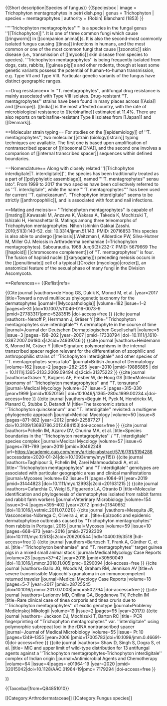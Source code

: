 {{Short description|Species of fungus}}
{{Speciesbox
| image = Trichophyton mentagrophytes in petri dish.png
| genus = Trichophyton
| species = mentagrophytes
| authority = (Robin) Blanchard (1853)
}}

'''''Trichophyton mentagrophytes''''' is a species in the fungal genus ''[[Trichophyton]]''.<ref name=deHoog2017/> It is one of three common fungi which cause [[ringworm]] in [[companion animal]]s. It is also the second-most commonly isolated fungus causing [[tinea]] infections in humans, and the most common or one of the most common fungi that cause [[zoonotic]] skin disease (i.e., transmission of [[mycotic]] skin disease from species to species). ''Trichophyton mentagrophytes'' is being frequently isolated from dogs, cats, rabbits, [[guinea pig]]s and other rodents,<ref name=Cafarchia2012/><ref name=Mesquita2016/><ref name=Bartosch2018/> though at least some genetic variants possess the potential of human-to-human transmission, e.g. Type VII<ref name=Gallo2017/> and Type VIII.<ref name=Larionov2017/> Particular genetic variants of the fungus have distinct geographic ranges.<ref name=Taghipour2019/>

==Drug resistance==
In ''T. mentagrophytes'', antifungal drug resistance is mainly associated with Type VIII isolates. Drug-resistant ''T. mentagrophytes'' strains have been found in many places across [[Asia]] and [[Europe]]. [[India]] is the most affected country, with the rate of microbiological resistance to [[terbinafine]] estimated at 11.4%.<ref name=Shaw2020/> There are also reports on terbinafine-resistant Type II isolates from [[Japan]] and [[Denmark]].

==Molecular strain typing==
For studies on the [[epidemiology]] of ''T. mentagrophytes'', two molecular [[strain (biology)|strain]] typing techniques are available. The first one is based upon amplification of nontranscribed spacer of [[ribosomal DNA]],<ref name=Jackson2006/> and the second one involves a comparison of [[internal transcribed spacer]] sequences within defined boundaries.<ref name=Taghipour2019/>

==Nomenclature==
Along with closely related ''[[Trichophyton interdigitale|T. interdigitale]]'', the species has been traditionally treated as a part of [[polyphyletic assemblage]], named "''T. mentagrophytes'' sensu lato".<ref name=Nenoff2007/><ref name=Heidemann2010/> From 1999 to 2017 the two species have been collectively referred to as ''T. interdigitale'', while the name "''T. mentagrophytes''" has been used for current ''T. quinckeanum''.<ref name=deHoog2017/><ref name=Graser1999/><ref name=Beguin2012/> ''Trichophyton interdigitale'' seems to be strictly [[anthropophilic]],<ref name=Pchelin2019/><ref name=Heidemann2010/> and is associated with foot and nail infections.<ref name=Taghipour2019/>

==Mating and meiosis==
''Trichophyton mentagrophytes'' is capable of  [[mating]].<ref>Kawasaki M, Anzawa K, Wakasa A, Takeda K, Mochizuki T, Ishizaki H, Hemashettar B. Matings among three teleomorphs of Trichophyton mentagrophytes. Nihon Ishinkin Gakkai Zasshi. 2010;51(3):143-52. doi: 10.3314/jjmm.51.143. PMID: 20716853</ref>  This species is also able to undergo [[meiosis]].<ref>Weitzman I, Allderdice PW, Silva-Hutner M, Miller OJ. Meiosis in Arthroderma benhamiae (=Trichophyton mentagrophytes). Sabouraudia. 1968 Jun;6(3):232-7. PMID: 5679669</ref>  The [[haploid]] [[chromosome complement]] of ''T. mentagrophytes'' is four. The fusion of haploid nuclei ([[karyogamy]]) preceding meiosis occurs in the [[penultimate]] cell of a typical [[Crozier (mycology)|crozier]], an anatomical feature of the sexual phase of many fungi in the Division Ascomycota.

==References==
{{Reflist|refs=

<ref name=deHoog2017>{{Cite journal |vauthors=de Hoog GS, Dukik K, Monod M, et al. |year=2017 |title=Toward a novel multilocus phylogenetic taxonomy for the dermatophytes |journal=[[Mycopathologia]] |volume=182 |issue=1–2 |pages=5–31 |doi=10.1007/s11046-016-0073-9 |pmid=27783317|pmc=5283515 |doi-access=free }}</ref>
<ref name=Nenoff2007>{{cite journal  |vauthors=Nenoff P, Herrmann J, Gräser Y |title=''Trichophyton mentagrophytes sive interdigitale''? A dermatophyte in the course of time |journal=Journal der Deutschen Dermatologischen Gesellschaft |volume=5 |issue=3 |pages=198–202 |year=2007 |pmid=17338794 |doi=10.1111/j.1610-0387.2007.06180.x|s2cid=24939746 }}</ref>
<ref name=Heidemann2010>{{cite journal |vauthors=Heidemann S, Monod M, Gräser Y |title=Signature polymorphisms in the internal transcribed spacer region relevant for the differentiation of zoophilic and anthropophilic strains of ''Trichophyton interdigitale'' and other species of ''T. mentagrophytes sensu lato'' |journal=British Journal of Dermatology |volume=162 |issue=2 |pages=282–295 |year=2010 |pmid=19886885 | doi = 10.1111/j.1365-2133.2009.09494.x|s2cid=31375222 }}</ref>
<ref name=Graser1999>{{cite journal |vauthors=Gräser Y, Kuijpers AF, Presber W, de Hoog GS |title=Molecular taxonomy of ''Trichophyton mentagrophytes'' and ''T. tonsurans'' |journal=Medical Mycology |volume=37 |issue=5 |pages=315–330 |year=1999 |pmid=10520156 | doi=10.1046/j.1365-280x.1999.00234.x|doi-access=free }}</ref>
<ref name=Beguin2012>{{cite journal |vauthors=Beguin H, Pyck N, Hendrickx M, Planard C, Stubbe D, Detandt M |title=The taxonomic status of ''Trichophyton quinckeanum'' and ''T. interdigitale'' revisited: a multigene phylogenetic approach |journal=Medical Mycology |volume=50 |issue=8 |pages=871–882 |year=2012 |pmid=22587727 | doi=10.3109/13693786.2012.684153|doi-access=free }}</ref>
<ref name=Pchelin2019>{{cite journal  |vauthors=Pchelin IM, Azarov DV, Churina MA, et al. |title=Species boundaries in the ''Trichophyton mentagrophytes'' / ''T. interdigitale'' species complex |journal=Medical Mycology |volume=57 |issue=6 |pages=781–789 |year=2019 |pmid=30462248 |url=https://academic.oup.com/mmy/article-abstract/57/6/781/5194288 |accessdate=2020-01-24|doi=10.1093/mmy/myy115}}</ref>
<ref name=Taghipour2019>{{cite journal  |vauthors=Taghipour S, Pchelin IM, Zarei Mahmoudabadi A, et al. |title=''Trichophyton mentagrophytes'' and ''T interdigitale'' genotypes are associated with particular geographic areas and clinical manifestations |journal=Mycoses |volume=62 |issue=11 |pages=1084–91 |year=2019 |pmid=31444823 |doi=10.1111/myc.12993|s2cid=201631215 }}</ref>
<ref name=Cafarchia2012>{{cite journal  |vauthors=Cafarchia C, Weigl S, Figueredo LA, Otranto D |title=Molecular identification and phylogenesis of dermatophytes isolated from rabbit farms and rabbit farm workers |journal=Veterinary Microbiology |volume=154 |issue=3–4 |pages=395–402 |year=2012 |pmid=21840652 |doi=10.1016/j.vetmic.2011.07.021}}</ref>
<ref name=Mesquita2016>{{cite journal  |vauthors=Mesquita JR, Vasconcelos-Nóbrega C, Oliveira J, et al. |title=Epizootic and epidemic dermatophytose outbreaks caused by ''Trichophyton mentagrophytes'' from rabbits in Portugal, 2015 |journal=Mycoses |volume=59 |issue=10 |pages=668–673 |year=2016 |pmid=27292309 |doi=10.1111/myc.12513|s2cid=206200544 |hdl=10400.19/3518 |hdl-access=free }}</ref>
<ref name=Bartosch2018>{{cite journal  |vauthors=Bartosch T, Frank A, Günther C, et al. |title=''Trichophyton benhamiae'' and ''T. mentagrophytes'' target guinea pigs in a mixed small animal stock |journal=Medical Mycology Case Reports |volume=23 |pages=37–42 |year=2018 |pmid=30560049 |doi=10.1016/j.mmcr.2018.11.005|pmc=6290094 |doi-access=free }}</ref>
<ref name=Gallo2017>{{cite journal  |vauthors=Gallo JG, Woods M, Graham RM, Jennison AV |title=A severe transmissible Majocchi's granuloma in an immunocompetent returned traveler |journal=Medical Mycology Case Reports |volume=18 |pages=5–7 |year=2017 |pmid=28725545 |doi=10.1016/j.mmcr.2017.07.003|pmc=5502794 |doi-access=free }}</ref>
<ref name=Larionov2017>{{cite journal  |vauthors=Larionov MD, Chilina GA, Bogdanova TV, Pchelin IM |title=Rare clinical case of tinea corporis and tinea cruris due to ''Trichophyton mentagrophytes'' of exotic genotype |journal=Problemy Medicinskoj Mikologii |volume=19 |issue=2 |pages=95 |year=2017}}</ref>
<ref name=Jackson2006>{{cite journal |vauthors= Jackson CJ, Mochizuki T, Barton RC |title= PCR fingerprinting of ''Trichophyton mentagrophytes'' var. ''interdigitale'' using polymorphic subrepeat loci in the rDNA nontranscribed spacer |journal=Journal of Medical Microbiology |volume=55 |issue= Pt 10 |pages=1349–1355 |year=2006 |pmid=17005783|doi=10.1099/jmm.0.46691-0|doi-access=free }}</ref>
<ref name= Shaw2020>{{cite journal |vauthors= Shaw D, Singh S, Dogra S, et al. |title= MIC and upper limit of wild-type distribution for 13 antifungal agents against a ''Trichophyton mentagrophytes-Trichophyton interdigitale'' complex of Indian origin |journal=Antimicrobial Agents and Chemotherapy |volume=64 |issue=4|pages= e01964-19 |year=2020 |pmid= 32015042|doi=10.1128/AAC.01964-19|pmc= 7179294 |doi-access=free }}</ref>

}}

{{Taxonbar|from=Q84851010}}

[[Category:Arthrodermataceae]]
[[Category:Fungus species]]